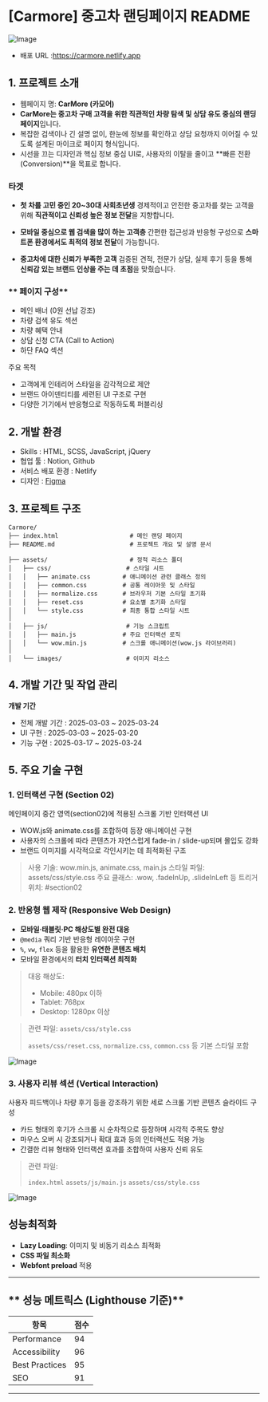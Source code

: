 # [Carmore] 중고차 랜딩페이지 README

![Image](https://github.com/user-attachments/assets/ae47b0d0-cc56-4604-afa1-90a8c2e2cdcf)


- 배포 URL :https://carmore.netlify.app

## 1. 프로젝트 소개
- 웹페이지 명: **CarMore (카모어)**
- **CarMore는 중고차 구매 고객을 위한 직관적인 차량 탐색 및 상담 유도 중심의 랜딩페이지**입니다.
- 복잡한 검색이나 긴 설명 없이, 한눈에 정보를 확인하고 상담 요청까지 이어질 수 있도록 설계된 마이크로 페이지 형식입니다.
- 시선을 끄는 디자인과 핵심 정보 중심 UI로, 사용자의 이탈을 줄이고 **빠른 전환(Conversion)**을 목표로 합니다.


### **타겟**

- **첫 차를 고민 중인 20~30대 사회초년생**
  경제적이고 안전한 중고차를 찾는 고객을 위해 **직관적이고 신뢰성 높은 정보 전달**을 지향합니다.
    
- **모바일 중심으로 웹 검색을 많이 하는 고객층**
    간편한 접근성과 반응형 구성으로 **스마트폰 환경에서도 최적의 정보 전달**이 가능합니다.
    
- **중고차에 대한 신뢰가 부족한 고객**
    검증된 견적, 전문가 상담, 실제 후기 등을 통해 **신뢰감 있는 브랜드 인상을 주는 데 초점**을 맞췄습니다.
  

### ** 페이지 구성**

- 메인 배너 (0원 선납 강조)
- 차량 검색 유도 섹션
- 차량 혜택 안내
- 상담 신청 CTA (Call to Action)
- 하단 FAQ 섹션

주요 목적
- 고객에게 인테리어 스타일을 감각적으로 제안
- 브랜드 아이덴티티를 세련된 UI 구조로 구현
- 다양한 기기에서 반응형으로 작동하도록 퍼블리싱 


## 2. 개발 환경

- Skills : HTML, SCSS, JavaScript, jQuery
- 협업 툴 : Notion, Github
- 서비스 배포 환경 : Netlify
- 디자인 : [Figma](https://www.figma.com/file/fAisC2pEKzxTOzet9CfqML/README(oh-my-code)?node-id=39%3A1814)

## 3. 프로젝트 구조

```
Carmore/
├── index.html                    # 메인 랜딩 페이지
├── README.md                     # 프로젝트 개요 및 설명 문서

├── assets/                       # 정적 리소스 폴더
│   ├── css/                     # 스타일 시트
│   │   ├── animate.css         # 애니메이션 관련 클래스 정의
│   │   ├── common.css          # 공통 레이아웃 및 스타일
│   │   ├── normalize.css       # 브라우저 기본 스타일 초기화
│   │   ├── reset.css           # 요소별 초기화 스타일
│   │   └── style.css           # 최종 통합 스타일 시트
│
│   ├── js/                      # 기능 스크립트
│   │   ├── main.js             # 주요 인터랙션 로직
│   │   └── wow.min.js          # 스크롤 애니메이션(wow.js 라이브러리)
│
│   └── images/                  # 이미지 리소스

```

## 4. 개발 기간 및 작업 관리

**개발 기간**

- 전체 개발 기간 : 2025-03-03 ~ 2025-03-24
- UI 구현 : 2025-03-03 ~ 2025-03-20
- 기능 구현 : 2025-03-17 ~ 2025-03-24


## 5. 주요 기술 구현

### 1. 인터랙션 구현 (Section 02)
메인페이지 중간 영역(section02)에 적용된 스크롤 기반 인터랙션 UI

- WOW.js와 animate.css를 조합하여 등장 애니메이션 구현
- 사용자의 스크롤에 따라 콘텐츠가 자연스럽게 fade-in / slide-up되며 몰입도 강화
- 브랜드 이미지를 시각적으로 각인시키는 데 최적화된 구조

> 사용 기술: wow.min.js, animate.css, main.js
> 스타일 파일: assets/css/style.css
> 주요 클래스: .wow, .fadeInUp, .slideInLeft 등
> 트리거 위치: #section02


### 2. 반응형 웹 제작 (Responsive Web Design)

- **모바일·태블릿·PC 해상도별 완전 대응**
- `@media` 쿼리 기반 반응형 레이아웃 구현
- `%`, `vw`, `flex` 등을 활용한 **유연한 콘텐츠 배치**
- 모바일 환경에서의 **터치 인터랙션 최적화**

> 대응 해상도:
> 
> - Mobile: 480px 이하
> - Tablet: 768px
> - Desktop: 1280px 이상

> 관련 파일:
> `assets/css/style.css`
> 
> `assets/css/reset.css`, `normalize.css`, `common.css` 등 기본 스타일 포함 
> 

![Image](https://github.com/user-attachments/assets/726a2452-32f5-42b0-867d-65f07db8e0d3)


###  3. 사용자 리뷰 섹션 (Vertical Interaction)
사용자 피드백이나 차량 후기 등을 강조하기 위한 세로 스크롤 기반 콘텐츠 슬라이드 구성


- 카드 형태의 후기가 스크롤 시 순차적으로 등장하며 시각적 주목도 향상
- 마우스 오버 시 강조되거나 확대 효과 등의 인터랙션도 적용 가능
- 간결한 리뷰 형태와 인터랙션 효과를 조합하여 사용자 신뢰 유도

> 관련 파일:
> 
> `index.html` `assets/js/main.js` `assets/css/style.css`
> 


![Image](https://github.com/user-attachments/assets/48776fe2-c3a1-4b9d-a288-6d600e6f82ab)


## **성능최적화**

- **Lazy Loading**: 이미지 및 비동기 리소스 최적화
- **CSS 파일 최소화**
- **Webfont preload** 적용
---

## ** 성능 메트릭스 (Lighthouse 기준)**

| **항목** | **점수** |
| --- | --- |
| Performance | 94 |
| Accessibility | 96 |
| Best Practices | 95 |
| SEO | 91 |

---

